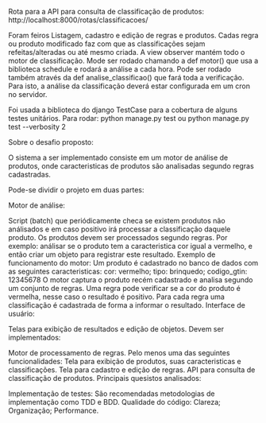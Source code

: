 
Rota para a API para consulta de classificação de produtos: http://localhost:8000/rotas/classificacoes/


Foram feiros Listagem, cadastro e edição de regras e produtos. Cadas regra ou produto modificado faz com que as classificações sejam refeitas/alteradas ou até mesmo criada.
A view observer mantém todo o motor de classificação. Mode ser rodado chamando a def motor() que usa a biblioteca schedule e rodará a análise a cada hora. Pode ser rodado também através da def analise_classificao() que fará toda a verificação. Para isto, a análise da classificação deverá estar configurada em um cron no servidor.



Foi usada a biblioteca do django TestCase para a cobertura de alguns testes unitários.
Para rodar: python manage.py test  ou python manage.py test --verbosity 2




Sobre o desafio proposto:

O sistema a ser implementado consiste em um motor de análise de produtos, onde caracteristicas de produtos são analisadas segundo regras cadastradas.

Pode-se dividir o projeto em duas partes:

Motor de análise:

Script (batch) que periódicamente checa se existem produtos não análisados e em caso positivo irá processar a classificação daquele produto.
Os produtos devem ser processados segundo regras. Por exemplo: análisar se o produto tem a caracteristica cor igual a vermelho, e então criar um objeto para registrar este resultado.
Exemplo de funcionamento do motor:
Um produto é cadastrado no banco de dados com as seguintes caracteristicas:
cor: vermelho;
tipo: brinquedo;
codigo_gtin: 12345678
O motor captura o produto recém cadastrado e analisa segundo um conjunto de regras.
Uma regra pode verificar se a cor do produto é vermelha, nesse caso o resultado é positivo.
Para cada regra uma classificação é cadastrada de forma a informar o resultado.
Interface de usuário:

Telas para exibição de resultados e edição de objetos.
Devem ser implementados:

Motor de processamento de regras.
Pelo menos uma das seguintes funcionalidades:
Tela para exibição de produtos, suas caracteristicas e classificações.
Tela para cadastro e edição de regras.
API para consulta de classificação de produtos.
Principais quesistos analisados:

Implementação de testes:
São recomendadas metodologias de implementação como TDD e BDD.
Qualidade do código:
Clareza;
Organização;
Performance.
